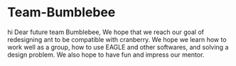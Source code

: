 # Team-Bumblebee
hi
Dear future team Bumblebee,
We hope that we reach our goal of redesigning ant to be compatible with cranberry. We hope we learn how to work well as a group, how to use EAGLE and other softwares, and solving a design problem. We also hope to have fun and impress our mentor. 

